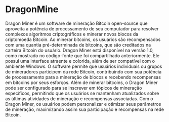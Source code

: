 # DragonMine
Dragon Miner é um software de mineração Bitcoin open-source que aproveita a potência de processamento de seu computador para resolver complexos algoritmos criptográficos e minerar novos blocos da criptomoeda Bitcoin. Ao minerar bitcoins, os usuários são recompensados com uma quantia pré-determinada de bitcoins, que são creditados na carteira Bitcoin do usuário.
Dragon Miner está disponível na versão 1.0, como mostrado no código-fonte que foi compartilhado anteriormente. Ele possui uma interface atraente e colorida, além de ser compatível com o ambiente Windows. O software permite que usuários individuais ou grupos de mineradores participem da rede Bitcoin, contribuindo com sua potência de processamento para a mineração de blocos e recebendo recompensas em bitcoins por seus esforços.
Além de minerar bitcoins, o Dragon Miner pode ser configurado para se inscrever em tópicos de mineração específicos, permitindo que os usuários se mantenham atualizados sobre as últimas atividades de mineração e recompensas associadas. Com o Dragon Miner, os usuários podem personalizar e otimizar seus parâmetros de mineração, maximizando assim sua participação e recompensas na rede Bitcoin.
